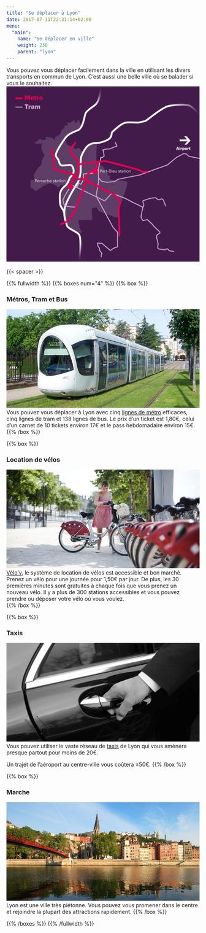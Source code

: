 ```yaml
---
title: "Se déplacer à Lyon"
date: 2017-07-11T22:31:14+02:00
menu:
  "main":
    name: "Se déplacer en ville"
    weight: 230
    parent: "lyon"
---
```

Vous pouvez vous déplacer facilement dans la ville en utilisant les divers transports en commun de Lyon. C’est aussi une belle ville où se balader si vous le souhaitez.
![Transportation in Lyon](/img/graphics/lyon_transports.png)


{{< spacer >}}

{{% fullwidth %}}
{{% boxes num="4" %}}
{{% box %}}
### Métros, Tram et Bus
![River confluence](/img/photos/lyon-scene7-Tram.jpg)
Vous pouvez vous déplacer à Lyon avec cinq [lignes de métro](http://www.tcl.fr/Me-deplacer/Itineraires) efficaces, cinq lignes de tram et 138 lignes de bus.
Le prix d’un ticket est 1,80€, celui d’un carnet de 10 tickets environ 17€ et le pass hebdomadaire environ 15€.
{{% /box %}}

{{% box %}}
### Location de vélos
![River confluence](/img/photos/lyon-scene1-Bikes.jpg)
[Vélo’v](https://velov.grandlyon.com), le système de location de vélos est accessible et bon marché. Prenez un vélo pour une journée pour 1,50€ par jour. De plus, les 30 premières minutes sont gratuites à chaque fois que vous prenez un nouveau vélo.
Il y a plus de 300 stations accessibles et vous pouvez prendre ou déposer votre vélo où vous voulez.  
{{% /box %}}

{{% box %}}
### Taxis
![River confluence](/img/photos/lyon-scene9-Taxi.jpg)
Vous pouvez utiliser le vaste réseau de [taxis](https://www.taxilyonnais.com/taxi-lyon/EN-Estimation.html) de Lyon qui vous amènera presque partout pour moins de 20€.

Un trajet de l’aéroport au centre-ville vous coûtera ±50€.
{{% /box %}}

{{% box %}}
### Marche
![River confluence](/img/photos/lyon-scene5-Vieux-Lyon.jpg)
Lyon est une ville très piétonne. Vous pouvez vous promener dans le centre et rejoindre la plupart des attractions rapidement.
{{% /box %}}

{{% /boxes %}}
{{% /fullwidth %}}
